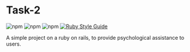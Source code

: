 # Task-2

![npm](https://img.shields.io/badge/ruby-v3.0.0-red)
![npm](https://img.shields.io/badge/gem-v3.2.3-green)
![npm](https://img.shields.io/badge/rails-v6.1.4-red)
[![Ruby Style Guide](https://img.shields.io/badge/code_style-rubocop-brightgreen.svg)](https://github.com/rubocop/rubocop)

A simple project on a ruby on rails, to provide psychological assistance to users.
